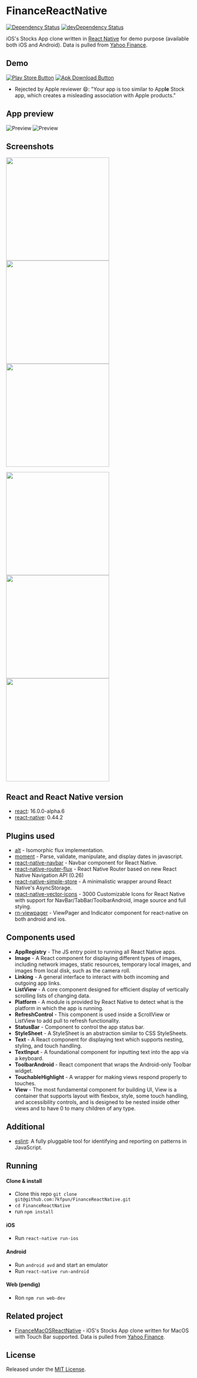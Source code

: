 # FinanceReactNative

[![Dependency Status](https://david-dm.org/7kfpun/FinanceReactNative.svg)](https://david-dm.org/7kfpun/FinanceReactNative) [![devDependency Status](https://david-dm.org/7kfpun/FinanceReactNative/dev-status.svg)](https://david-dm.org/7kfpun/FinanceReactNative#info=devDependencies)

iOS's Stocks App clone written in [React Native](https://github.com/facebook/react-native) for demo purpose (available both iOS and Android). Data is pulled from [Yahoo Finance](finance.yahoo.com).

## Demo

[![Play Store Button](google-play.png "Google Play Button")](https://play.google.com/store/apps/details?id=com.kfpun.finance)
[![Apk Download Button](apk-download.png "Apk Download Button")](https://github.com/7kfpun/FinanceReactNative/releases/download/v1.0.2/app-release.apk)

* Rejected by Apple reviewer :smile:: "Your app is too similar to App**le** Stock app, which creates a misleading association with Apple products."

## App preview

![Preview](previewIOS.gif "iOS app preview")
![Preview](previewAndroid.gif "Android app preview")


## Screenshots

<img src="https://raw.github.com/7kfpun/FinanceReactNative/master/screenshots/screenshot0.png" width="280"> <img src="https://raw.github.com/7kfpun/FinanceReactNative/master/screenshots/screenshot1.png" width="280"> <img src="https://raw.github.com/7kfpun/FinanceReactNative/master/screenshots/screenshot2.png" width="280">

<img src="https://raw.github.com/7kfpun/FinanceReactNative/master/screenshots/screenshot3.png" width="280"> <img src="https://raw.github.com/7kfpun/FinanceReactNative/master/screenshots/screenshot4.png" width="280"> <img src="https://raw.github.com/7kfpun/FinanceReactNative/master/screenshots/screenshot5.png" width="280">

## React and React Native version

* [react](https://github.com/facebook/react): 16.0.0-alpha.6
* [react-native](https://github.com/facebook/react-native): 0.44.2

## Plugins used

* [alt](https://github.com/goatslacker/alt) - Isomorphic flux implementation.
* [moment](https://github.com/moment/moment) - Parse, validate, manipulate, and display dates in javascript.
* [react-native-navbar](https://github.com/Kureev/react-native-navbar) - Navbar component for React Native.
* [react-native-router-flux](https://github.com/aksonov/react-native-router-flux) - React Native Router based on new React Native Navigation API (0.26)
* [react-native-simple-store](https://github.com/jasonmerino/react-native-simple-store) - A minimalistic wrapper around React Native's AsyncStorage.
* [react-native-vector-icons](https://github.com/oblador/react-native-vector-icons) - 3000 Customizable Icons for React Native with support for NavBar/TabBar/ToolbarAndroid, image source and full stying.
* [rn-viewpager](https://github.com/zbtang/React-Native-ViewPager) - ViewPager and Indicator component for react-native on both android and ios.

## Components used

* **AppRegistry** - The JS entry point to running all React Native apps.
* **Image** - A React component for displaying different types of images, including network images, static resources, temporary local images, and images from local disk, such as the camera roll.
* **Linking** - A general interface to interact with both incoming and outgoing app links.
* **ListView** - A core component designed for efficient display of vertically scrolling lists of changing data.
* **Platform** - A module is provided by React Native to detect what is the platform in which the app is running.
* **RefreshControl** - This component is used inside a ScrollView or ListView to add pull to refresh functionality.
* **StatusBar** - Component to control the app status bar.
* **StyleSheet** - A StyleSheet is an abstraction similar to CSS StyleSheets.
* **Text** - A React component for displaying text which supports nesting, styling, and touch handling.
* **TextInput** - A foundational component for inputting text into the app via a keyboard.
* **ToolbarAndroid** - React component that wraps the Android-only Toolbar widget.
* **TouchableHighlight** - A wrapper for making views respond properly to touches.
* **View** - The most fundamental component for building UI, View is a container that supports layout with flexbox, style, some touch handling, and accessibility controls, and is designed to be nested inside other views and to have 0 to many children of any type.

## Additional

* [eslint](https://github.com/eslint/eslint): A fully pluggable tool for identifying and reporting on patterns in JavaScript.

## Running

#### Clone & install

* Clone this repo `git clone git@github.com:7kfpun/FinanceReactNative.git`
* `cd FinanceReactNative`
* run `npm install`

#### iOS

* Run `react-native run-ios`

#### Android

* Run `android avd` and start an emulator
* Run `react-native run-android`

#### Web (pendig)

* Ron `npm run web-dev`

## Related project

* [FinanceMacOSReactNative](https://github.com/7kfpun/FinanceMacOSReactNative) - iOS's Stocks App clone written for MacOS with Touch Bar supported. Data is pulled from [Yahoo Finance](finance.yahoo.com).

## License

Released under the [MIT License](http://opensource.org/licenses/MIT).
